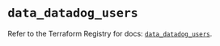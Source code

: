 # `data_datadog_users`

Refer to the Terraform Registry for docs: [`data_datadog_users`](https://registry.terraform.io/providers/datadog/datadog/3.37.0/docs/data-sources/users).

